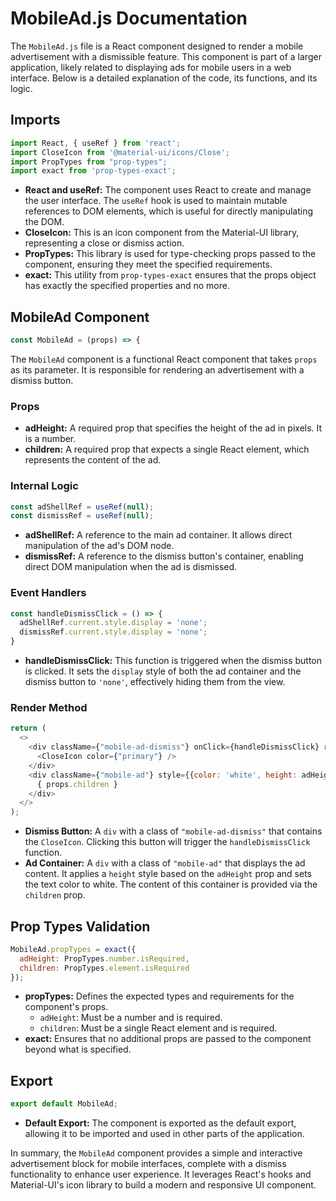 # MobileAd.js Documentation

The `MobileAd.js` file is a React component designed to render a mobile advertisement with a dismissible feature. This component is part of a larger application, likely related to displaying ads for mobile users in a web interface. Below is a detailed explanation of the code, its functions, and its logic.

## Imports

```javascript
import React, { useRef } from 'react';
import CloseIcon from '@material-ui/icons/Close';
import PropTypes from "prop-types";
import exact from 'prop-types-exact';
```

- **React and useRef:** The component uses React to create and manage the user interface. The `useRef` hook is used to maintain mutable references to DOM elements, which is useful for directly manipulating the DOM.
- **CloseIcon:** This is an icon component from the Material-UI library, representing a close or dismiss action.
- **PropTypes:** This library is used for type-checking props passed to the component, ensuring they meet the specified requirements.
- **exact:** This utility from `prop-types-exact` ensures that the props object has exactly the specified properties and no more.

## MobileAd Component

```javascript
const MobileAd = (props) => {
```

The `MobileAd` component is a functional React component that takes `props` as its parameter. It is responsible for rendering an advertisement with a dismiss button.

### Props

- **adHeight:** A required prop that specifies the height of the ad in pixels. It is a number.
- **children:** A required prop that expects a single React element, which represents the content of the ad.

### Internal Logic

```javascript
const adShellRef = useRef(null);
const dismissRef = useRef(null);
```

- **adShellRef:** A reference to the main ad container. It allows direct manipulation of the ad's DOM node.
- **dismissRef:** A reference to the dismiss button's container, enabling direct DOM manipulation when the ad is dismissed.

### Event Handlers

```javascript
const handleDismissClick = () => {
  adShellRef.current.style.display = 'none';
  dismissRef.current.style.display = 'none';
}
```

- **handleDismissClick:** This function is triggered when the dismiss button is clicked. It sets the `display` style of both the ad container and the dismiss button to `'none'`, effectively hiding them from the view.

### Render Method

```javascript
return (
  <>
    <div className={"mobile-ad-dismiss"} onClick={handleDismissClick} ref={dismissRef}>
      <CloseIcon color={"primary"} />
    </div>
    <div className={"mobile-ad"} style={{color: 'white', height: adHeight + 'px'}} ref={adShellRef}>
      { props.children }
    </div>
  </>
);
```

- **Dismiss Button:** A `div` with a class of `"mobile-ad-dismiss"` that contains the `CloseIcon`. Clicking this button will trigger the `handleDismissClick` function.
- **Ad Container:** A `div` with a class of `"mobile-ad"` that displays the ad content. It applies a `height` style based on the `adHeight` prop and sets the text color to white. The content of this container is provided via the `children` prop.

## Prop Types Validation

```javascript
MobileAd.propTypes = exact({
  adHeight: PropTypes.number.isRequired,
  children: PropTypes.element.isRequired
});
```

- **propTypes:** Defines the expected types and requirements for the component's props.
  - `adHeight`: Must be a number and is required.
  - `children`: Must be a single React element and is required.
- **exact:** Ensures that no additional props are passed to the component beyond what is specified.

## Export

```javascript
export default MobileAd;
```

- **Default Export:** The component is exported as the default export, allowing it to be imported and used in other parts of the application.

In summary, the `MobileAd` component provides a simple and interactive advertisement block for mobile interfaces, complete with a dismiss functionality to enhance user experience. It leverages React's hooks and Material-UI's icon library to build a modern and responsive UI component.